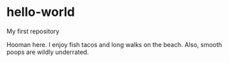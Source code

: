 # hello-world
My first repository

Hooman here. I enjoy fish tacos and long walks on the beach. Also, smooth poops are wildly underrated.
